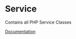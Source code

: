 # Service

Contains all PHP Service Classes

[Documentation](https://docs.typo3.org/m/typo3/reference-coreapi/11.5/en-us/CodingGuidelines/CglPhp/PhpArchitecture/ModelingCrossCuttingConcerns/Services.html)